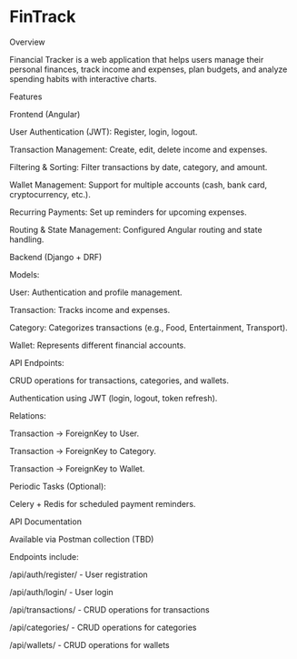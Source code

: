# FinTrack

Overview

Financial Tracker is a web application that helps users manage their personal finances, track income and expenses, plan budgets, and analyze spending habits with interactive charts.

Features

Frontend (Angular)

User Authentication (JWT): Register, login, logout.

Transaction Management: Create, edit, delete income and expenses.

Filtering & Sorting: Filter transactions by date, category, and amount.

Wallet Management: Support for multiple accounts (cash, bank card, cryptocurrency, etc.).

Recurring Payments: Set up reminders for upcoming expenses.

Routing & State Management: Configured Angular routing and state handling.

Backend (Django + DRF)

Models:

User: Authentication and profile management.

Transaction: Tracks income and expenses.

Category: Categorizes transactions (e.g., Food, Entertainment, Transport).

Wallet: Represents different financial accounts.

API Endpoints:

CRUD operations for transactions, categories, and wallets.

Authentication using JWT (login, logout, token refresh).

Relations:

Transaction -> ForeignKey to User.

Transaction -> ForeignKey to Category.

Transaction -> ForeignKey to Wallet.

Periodic Tasks (Optional):

Celery + Redis for scheduled payment reminders.


API Documentation

Available via Postman collection (TBD)

Endpoints include:

/api/auth/register/ - User registration

/api/auth/login/ - User login

/api/transactions/ - CRUD operations for transactions

/api/categories/ - CRUD operations for categories

/api/wallets/ - CRUD operations for wallets
